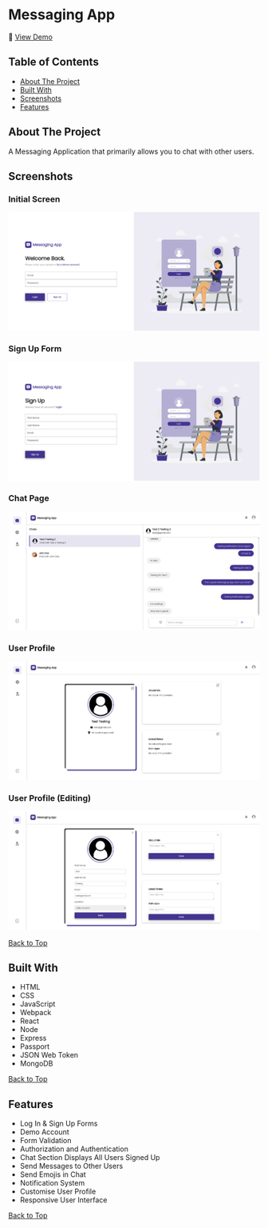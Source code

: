 # Messaging App

🔗 [View Demo](https://messaging-app-2mr0.onrender.com/)

## Table of Contents
- [About The Project](#about-the-project)
- [Built With](#built-with)
- [Screenshots](#screenshots)
- [Features](#features)

## About The Project
A Messaging Application that primarily allows you to chat with other users.

## Screenshots

### Initial Screen
![](screenshots/initial-screen-messaging-app.png) 

### Sign Up Form
![](screenshots/sign-up-messaging-app.png)

### Chat Page
![](screenshots/chat-messaging-app.png)

### User Profile
![](screenshots/user-profile-messaging-app.png)

### User Profile (Editing)
![](screenshots/editing-user-profile-messaging-app.png)

[Back to Top](#messaging-app)

## Built With
- HTML
- CSS
- JavaScript
- Webpack
- React
- Node
- Express
- Passport
- JSON Web Token
- MongoDB

[Back to Top](#messaging-app)

## Features

- Log In & Sign Up Forms
- Demo Account
- Form Validation
- Authorization and Authentication
- Chat Section Displays All Users Signed Up
- Send Messages to Other Users
- Send Emojis in Chat
- Notification System
- Customise User Profile
- Responsive User Interface

[Back to Top](#messaging-app)
